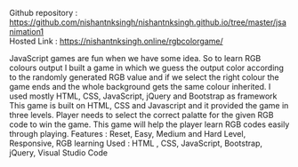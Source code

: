 Github repository : https://github.com/nishantnksingh/nishantnksingh.github.io/tree/master/jsanimation1 <br />
Hosted Link : https://nishantnksingh.online/rgbcolorgame/

JavaScript games are fun when we have some idea. So to learn RGB colours output I built a game in which we guess the output color according to the randomly generated RGB value and if we select the right colour the game ends and the whole background gets the same colour inherited.
I used mostly HTML, CSS, JavaScript, jQuery and Bootstrap as framework
This game is built on HTML, CSS and Javascript and it provided the game in three levels. Player needs to select the correct palatte for the given RGB code to win the game. This game will help the player learn RGB codes easily through playing.
Features : Reset, Easy, Medium and Hard Level, Responsive, RGB learning
Used : HTML , CSS, JavaScript, Bootstrap, jQuery, Visual Studio Code
